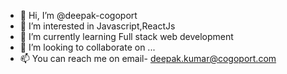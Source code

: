 - 👋 Hi, I’m @deepak-cogoport
- 👀 I’m interested in Javascript,ReactJs
- 🌱 I’m currently learning Full stack web development
- 💞️ I’m looking to collaborate on ...
- 📫 You can reach me on email- deepak.kumar@cogoport.com 

<!---
deepak-cogoport/deepak-cogoport is a ✨ special ✨ repository because its `README.md` (this file) appears on your GitHub profile.
You can click the Preview link to take a look at your changes.
--->
